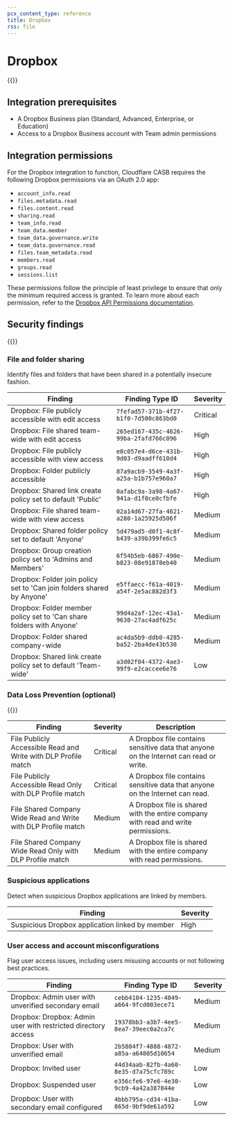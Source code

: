 ```yaml
---
pcx_content_type: reference
title: Dropbox
rss: file
---
```


# Dropbox

{{<render file="casb/_integration-description.md" withParameters="Dropbox;;Dropbox account">}}

## Integration prerequisites

- A Dropbox Business plan (Standard, Advanced, Enterprise, or Education)
- Access to a Dropbox Business account with Team admin permissions

## Integration permissions

For the Dropbox integration to function, Cloudflare CASB requires the following Dropbox permissions via an OAuth 2.0 app:

- `account_info.read`
- `files.metadata.read`
- `files.content.read`
- `sharing.read`
- `team_info.read`
- `team_data.member`
- `team_data.governance.write`
- `team_data.governance.read`
- `files.team_metadata.read`
- `members.read`
- `groups.read`
- `sessions.list`

These permissions follow the principle of least privilege to ensure that only the minimum required access is granted. To learn more about each permission, refer to the [Dropbox API Permissions documentation](https://developers.dropbox.com/oauth-guide#dropbox-api-permissions).

## Security findings

{{<render file="casb/_security-findings.md" withParameters="Dropbox;;dropbox">}}

### File and folder sharing

Identify files and folders that have been shared in a potentially insecure fashion.

| Finding                                                                | Finding Type ID                        | Severity |
| ---------------------------------------------------------------------- | -------------------------------------- | -------- |
| Dropbox: File publicly accessible with edit access                     | `7fefad57-371b-4f27-b1f0-7d500c863bd0` | Critical |
| Dropbox: File shared team-wide with edit access                        | `265ed167-435c-4626-99ba-2fafd766c096` | High     |
| Dropbox: File publicly accessible with view access                     | `e8c057e4-d6ce-431b-9d03-d9aadff610d4` | High     |
| Dropbox: Folder publicly accessible                                    | `87a9acb9-3549-4a3f-a25a-b1b757e960a7` | High     |
| Dropbox: Shared link create policy set to default 'Public'             | `0afabc9a-3a98-4a67-941a-d1f0ce0cfbfe` | High     |
| Dropbox: File shared team-wide with view access                        | `02a14d67-27fa-4621-a280-1a25925d506f` | Medium   |
| Dropbox: Shared folder policy set to default 'Anyone'                  | `5d479ad5-d0f1-4c8f-b439-a39b399fe6c5` | Medium   |
| Dropbox: Group creation policy set to 'Admins and Members'             | `6f54b5eb-6867-490e-b823-08e91878eb40` | Medium   |
| Dropbox: Folder join policy set to 'Can join folders shared by Anyone' | `e5ffaecc-f61a-4019-a54f-2e5ac882d3f3` | Medium   |
| Dropbox: Folder member policy set to 'Can share folders with Anyone'   | `99d4a2af-12ec-43a1-9630-27ac4adf625c` | Medium   |
| Dropbox: Folder shared company-wide                                    | `ac4da5b9-ddb0-4285-ba52-2ba4de43b530` | Medium   |
| Dropbox: Shared link create policy set to default 'Team-wide'          | `a3d02f04-4372-4ae3-99f9-e2caccee6e76` | Low      |

### Data Loss Prevention (optional)

{{<render file="casb/_data-loss-prevention.md">}}

| Finding                                                        | Severity | Description                                                                           |
| -------------------------------------------------------------- | -------- | ------------------------------------------------------------------------------------- |
| File Publicly Accessible Read and Write with DLP Profile match | Critical | A Dropbox file contains sensitive data that anyone on the Internet can read or write. |
| File Publicly Accessible Read Only with DLP Profile match      | Critical | A Dropbox file contains sensitive data that anyone on the Internet can read.          |
| File Shared Company Wide Read and Write with DLP Profile match | Medium   | A Dropbox file is shared with the entire company with read and write permissions.     |
| File Shared Company Wide Read Only with DLP Profile match      | Medium   | A Dropbox file is shared with the entire company with read permissions.               |

### Suspicious applications

Detect when suspicious Dropbox applications are linked by members.

| Finding                                         | Severity |
| ----------------------------------------------- | -------- |
| Suspicious Dropbox application linked by member | High     |

### User access and account misconfigurations

Flag user access issues, including users misusing accounts or not following best practices.

| Finding                                                       | Finding Type ID                        | Severity |
| ------------------------------------------------------------- | -------------------------------------- | -------- |
| Dropbox: Admin user with unverified secondary email           | `cebb4104-1235-4049-a664-9fcd003ece71` | Medium   |
| Dropbox: Dropbox: Admin user with restricted directory access | `19378bb3-a3b7-4ee5-8ea7-39eec0a2ca7c` | Medium   |
| Dropbox: User with unverified email                           | `2b5804f7-4888-4872-a85a-a64805d10654` | Medium   |
| Dropbox: Invited user                                         | `44d34aab-82fb-4a60-8e35-d7a75cfc789c` | Low      |
| Dropbox: Suspended user                                       | `e356cfe6-97e6-4e30-9cb9-4a42a387844e` | Low      |
| Dropbox: User with secondary email configured                 | `4bbb795a-cd34-41ba-865d-9bf9de61a592` | Low      |
